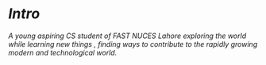 # _Intro_
_A young aspiring CS student of FAST NUCES Lahore exploring the world while learning new things , finding ways to contribute to the rapidly growing modern and technological world._
